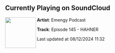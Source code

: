## Currently Playing on SoundCloud

[<img align="left" width="100" src="https://i1.sndcdn.com/artworks-RwcOkZ6qQcyYgACx-MypQrQ-t500x500.jpg">](https://soundcloud.com/emengypodcast/episode-145-hahner)

**Artist**: Emengy Podcast 

**Track**: Episode 145 - HAHNER

Last updated at 08/12/2024 11:32
